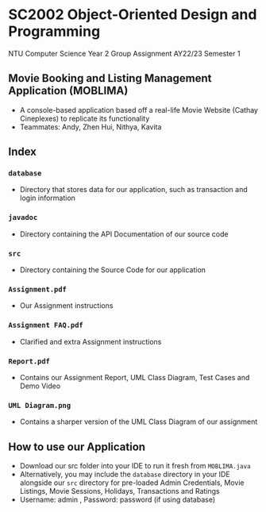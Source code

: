 # SC2002 Object-Oriented Design and Programming
NTU Computer Science Year 2 Group Assignment AY22/23 Semester 1

## Movie Booking and Listing Management Application (MOBLIMA)
- A console-based application based off a real-life Movie Website (Cathay Cineplexes) to replicate its functionality
- Teammates: Andy, Zhen Hui, Nithya, Kavita

## Index

### `database`
- Directory that stores data for our application, such as transaction and login information

### `javadoc`
- Directory containing the API Documentation of our source code

### `src`
- Directory containing the Source Code for our application

### `Assignment.pdf`
- Our Assignment instructions

### `Assignment FAQ.pdf`
- Clarified and extra Assignment instructions

### `Report.pdf`
- Contains our Assignment Report, UML Class Diagram, Test Cases and Demo Video

### `UML Diagram.png`
- Contains a sharper version of the UML Class Diagram of our assignment

## How to use our Application
- Download our src folder into your IDE to run it fresh from `MOBLIMA.java`
- Alternatively, you may include the `database` directory in your IDE alongside our `src` directory for pre-loaded Admin Credentials, Movie Listings, Movie Sessions, Holidays, Transactions and Ratings
- Username: admin , Password: password (if using database)
